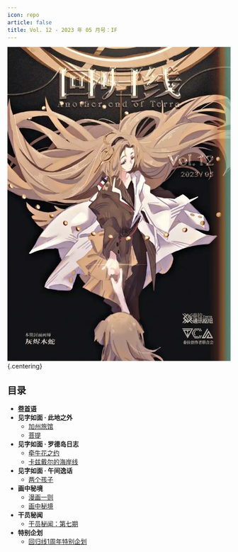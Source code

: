 ```yaml
---
icon: repo
article: false
title: Vol. 12 - 2023 年 05 月号：IF
---
```


![](./res/cover.webp) {.centering}

## 目录

- [**卷首语**](intro.html)
- **见字如面 · 此地之外**
  - [加州旅馆](article4.html)
  - [菩提](article5.html)
- **见字如面 · 罗德岛日志**
  - [牵牛花之约](article2.html)
  - [卡兹戴尔的海岸线](article3.html)
- **见字如面 · 午间逸话**
  - [两个孩子](article1.html)
- **画中秘境**
  - [漫画一则](comic1.html)
  - [画中秘境](paintings.html)
- **干员秘闻**
  - [干员秘闻：第七期](ope_sec.html)
- **特别企划**
  - [回归线1周年特别企划](specialproj.html)

<FakeAds />